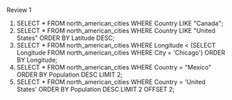 Review 1 

1. SELECT * FROM north_american_cities WHERE Country LIKE "Canada";
2. SELECT * FROM north_american_cities WHERE Country LIKE "United States" ORDER BY Latitude DESC;
3. SELECT * FROM north_american_cities WHERE Longitude < (SELECT Longitude FROM north_american_cities WHERE City = 'Chicago') ORDER BY Longitude;
4. SELECT * FROM north_american_cities WHERE Country = "Mexico" ORDER BY Population DESC LIMIT 2;
5. SELECT * FROM north_american_cities WHERE Country = 'United States' ORDER BY Population DESC LIMIT 2 OFFSET 2;